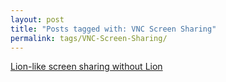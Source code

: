```yaml
---
layout: post
title: "Posts tagged with: VNC Screen Sharing"
permalink: tags/VNC-Screen-Sharing/
---
```

[Lion-like screen sharing without Lion](/2011/09/lion-like-screen-sharing-without-lion)
